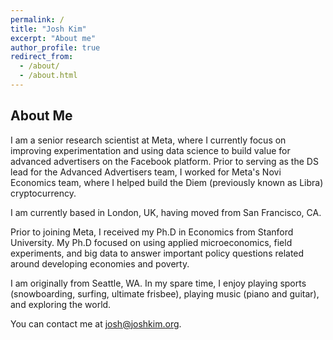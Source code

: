 ```yaml
---
permalink: /
title: "Josh Kim"
excerpt: "About me"
author_profile: true
redirect_from: 
  - /about/
  - /about.html
---
```


## About Me

I am a senior research scientist at Meta, where I currently focus on improving experimentation and using data science to build value for advanced advertisers on the Facebook platform. Prior to serving as the DS lead for the Advanced Advertisers team, I worked for Meta's Novi Economics team, where I helped build the Diem (previously known as Libra) cryptocurrency. 

I am currently based in London, UK, having moved from San Francisco, CA.

Prior to joining Meta, I received my Ph.D in Economics from Stanford University. My Ph.D focused on using applied microeconomics, field experiments, and big data to answer important policy questions related around developing economies and poverty. 

I am originally from Seattle, WA. In my spare time, I enjoy playing sports (snowboarding, surfing, ultimate frisbee), playing music (piano and guitar), and exploring the world.

You can contact me at <josh@joshkim.org>.
